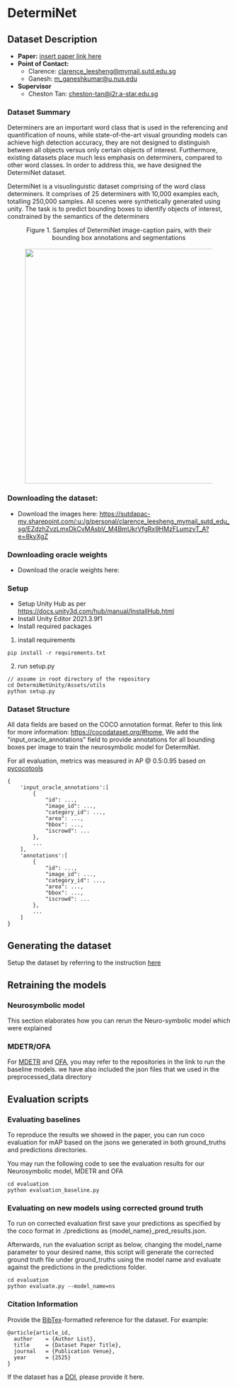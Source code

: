 
# DetermiNet
## Dataset Description
- **Paper:** [insert paper link here]()
- **Point of Contact:** 
  - Clarence: clarence_leesheng@mymail.sutd.edu.sg 
  - Ganesh: m_ganeshkumar@u.nus.edu
- **Supervisor**
  - Cheston Tan: cheston-tan@i2r.a-star.edu.sg

### Dataset Summary

Determiners are an important word class that is used in the referencing and quantification of nouns, while state-of-the-art visual grounding models can achieve high detection accuracy, they are not designed to distinguish between all objects versus only certain objects of interest. Furthermore, existing datasets place much less emphasis on determiners, compared to other word classes. In order to address this, we have designed the DetermiNet dataset.

DetermiNet is a visuolinguistic dataset comprising of the word class determiners. It comprises of 25 determiners with 10,000 examples each, totalling 250,000 samples. All scenes were synthetically generated using unity. The task is to predict bounding boxes to identify objects of interest, constrained by the semantics of the determiners  

<div align="center">
  <figure>
    <figcaption>Figure 1. Samples of DetermiNet image-caption pairs, with their bounding box annotations and segmentations
    </figcaption>
    <br>
    <img src="./assets/cover.png" width=530px/>
  </figure>
</div>

### Downloading the dataset: 
  - Download the images here: https://sutdapac-my.sharepoint.com/:u:/g/personal/clarence_leesheng_mymail_sutd_edu_sg/EZdzhZvzLmxDkCvMAsbV_M4BmUkrVfgRx9HMzFLumzvT_A?e=8kyXgZ 

### Downloading oracle weights 
  - Download the oracle weights here: 

### Setup 
- Setup Unity Hub as per https://docs.unity3d.com/hub/manual/InstallHub.html
- Install Unity Editor 2021.3.9f1
- Install required packages
1. install requirements 
```
pip install -r requirements.txt 
``` 
2. run setup.py
```
// assume in root directory of the repository 
cd DetermiNetUnity/Assets/utils
python setup.py
```

### Dataset Structure

All data fields are based on the COCO annotation format. Refer to this link for more information: https://cocodataset.org/#home, We add the "input_oracle_annotations" field  to provide annotations for all bounding boxes per image to train the neurosymbolic model for DetermiNet. 

For all evaluation, metrics was measured in AP @ 0.5:0.95 based on [pycocotools](https://pypi.org/project/pycocotools/)

```
{
    'input_oracle_annotations':[
        {
            "id": ...,
            "image_id": ...,
            "category_id": ...,
            "area": ...,
            "bbox": ...,
            "iscrowd": ...
        }, 
        ...
    ],
    'annotations':[
        {
            "id": ...,
            "image_id": ...,
            "category_id": ...,
            "area": ...,
            "bbox": ...,
            "iscrowd": ...
        }, 
        ...
    ]
}
```

## Generating the dataset

Setup the dataset by referring to the instruction [here](DATASET_SETUP.md)

## Retraining the models 
### Neurosymbolic model
This section elaborates how you can rerun the Neuro-symbolic model which were explained 

### MDETR/OFA
For [MDETR](https://github.com/ashkamath/mdetr) and [OFA](https://github.com/OFA-Sys/OFA), you may refer to the repositories in the link to run the baseline models. we have also included the json files that we used in the preprocessed_data directory 

## Evaluation scripts 
### Evaluating baselines 
To reproduce the results we showed in the paper, you can run coco evaluation for mAP based on the jsons we generated in both ground_truths and predictions directories. 

You may run the following code to see the evaluation results for our Neurosymbolic model, MDETR and OFA 
```
cd evaluation 
python evaluation_baseline.py 
```

### Evaluating on new models using corrected ground truth 
To run on corrected evaluation first save your predictions as specified by the coco format in ./predictions as {model_name}_pred_results.json.

Afterwards, run the evaluation script as below, changing the model_name parameter to your desired name, this script will generate the corrected ground truth file under ground_truths using the model name and evaluate against the predictions in the predictions folder.

```
cd evaluation 
python evaluate.py --model_name=ns
```

### Citation Information

Provide the [BibTex](http://www.bibtex.org/)-formatted reference for the dataset. For example:
```
@article{article_id,
  author    = {Author List},
  title     = {Dataset Paper Title},
  journal   = {Publication Venue},
  year      = {2525}
}
```

If the dataset has a [DOI](https://www.doi.org/), please provide it here.